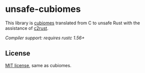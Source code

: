 # unsafe-cubiomes

This library is [cubiomes] translated from C to unsafe Rust with the assistance of [c2rust].

[cubiomes]: https://github.com/Cubitect/cubiomes/tree/0477b60c10e5321594d470fc1ca0f69e795d7b1a
[c2rust]: https://github.com/immunant/c2rust

_Compiler support: requires rustc 1.56+_

## License

<a href="LICENSE">MIT license</a>, same as cubiomes.
